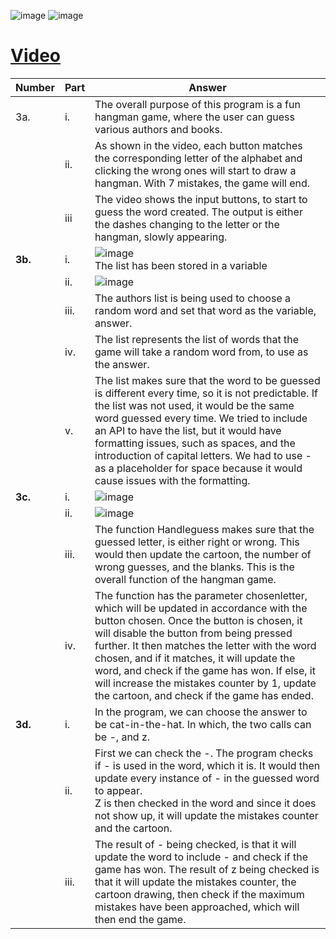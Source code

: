 ![image](https://user-images.githubusercontent.com/28553165/162357629-de2ff564-a2b1-45c1-83dd-388a4a4fc490.png)
![image](https://user-images.githubusercontent.com/28553165/162357678-2165673f-0a23-4e7c-83c9-5a5f654d0e86.png)


# [Video](https://www.loom.com/share/e5e04a182e5d431e993df2578e155e70)
|Number|Part|Answer|
|--|---|---|
|3a.|i.|The overall purpose of this program is a fun hangman game, where the user can guess various authors and books. |
|   |ii.|As shown in the video, each button matches the corresponding letter of the alphabet and clicking the wrong ones will start to draw a hangman. With 7 mistakes, the game will end.|
|   |iii|The video shows the input buttons, to start to guess the word created. The output is either the dashes changing to the letter or the hangman, slowly appearing.| 
|**3b.**|i.|![image](https://user-images.githubusercontent.com/28553165/155860146-a815ef95-af66-46de-99d9-aaf3f22f3390.png)<br/>The list has been stored in a variable|
|    |ii. |![image](https://user-images.githubusercontent.com/28553165/155860178-af2e0b95-3579-4558-a77c-977afb1f17e9.png)|
|    |iii.|The authors list is being used to choose a random word and set that word as the variable, answer. |
|    |iv.|The list represents the list of words that the game will take a random word from, to use as the answer.|
|    |v.|The list makes sure that the word to be guessed is different every time, so it is not predictable. If the list was not used, it would be the same word guessed every time. We tried to include an API to have the list, but it would have formatting issues, such as spaces, and the introduction of capital letters. We had to use - as a placeholder for space because it would cause issues with the formatting. |
|**3c.**|i.|![image](https://user-images.githubusercontent.com/28553165/155860230-f0284466-b881-49ba-adfc-5fb43c77f3ec.png)|
|    |ii.|![image](https://user-images.githubusercontent.com/28553165/155860241-97402957-47a4-4f5c-a6e7-d737b5df6619.png)|
|    |iii.|The function Handleguess makes sure that the guessed letter, is either right or wrong. This would then update the cartoon, the number of wrong guesses, and the blanks. This is the overall function of the hangman game.|
|    |iv.|The function has the parameter chosenletter, which will be updated in accordance with the button chosen. Once the button is chosen, it will disable the button from being pressed further. It then matches the letter with the word chosen, and if it matches, it will update the word, and check if the game has won. If else, it will increase the mistakes counter by 1, update the cartoon, and check if the game has ended. 
|**3d.**|i.|In the program, we can choose the answer to be cat-in-the-hat. In which, the two calls can be -, and z.|
|    |ii.|First we can check the -. The program checks if - is used in the word, which it is. It would then update every instance of - in the guessed word to appear.<br/>Z is then checked in the word and since it does not show up, it will update the mistakes counter and the cartoon.|
|    |iii.|The result of - being checked, is that it will update the word to include - and check if the game has won. The result of z being checked is that it will update the mistakes counter, the cartoon drawing, then check if the maximum mistakes have been approached, which will then end the game.|




